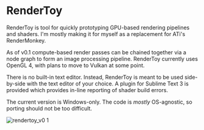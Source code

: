 # RenderToy

RenderToy is tool for quickly prototyping GPU-based rendering pipelines and shaders. I'm mostly making it for myself as a replacement for ATi's RenderMonkey.

As of v0.1 compute-based render passes can be chained together via a node graph to form an image processing pipeline. RenderToy currently uses OpenGL 4, with plans to move to Vulkan at some point. 

There is no built-in text editor. Instead, RenderToy is meant to be used side-by-side with the text editor of your choice. A plugin for Sublime Text 3 is provided which provides in-line reporting of shader build errors.

The current version is Windows-only. The code is *mostly* OS-agnostic, so porting should not be too difficult.

![rendertoy_v0 1](https://cloud.githubusercontent.com/assets/16522064/22633580/0ef6bb42-ec23-11e6-8dfd-86c9e6236b28.png)

